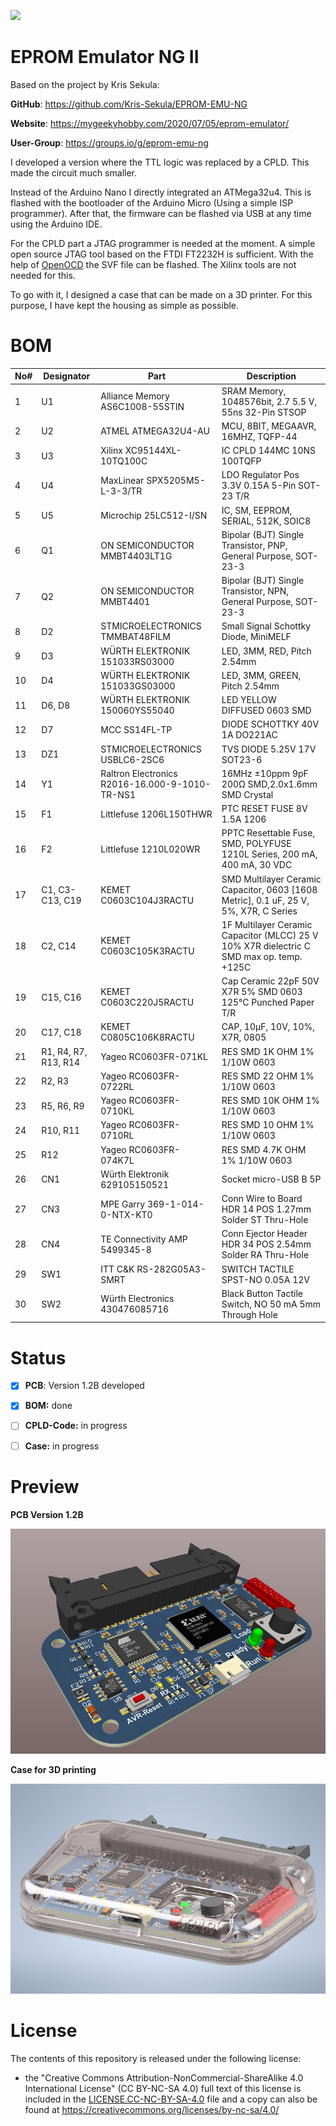 ![](https://img.shields.io/badge/Status-Prototyp-red)



# EPROM Emulator NG II

Based on the project by Kris Sekula:

**GitHub**: https://github.com/Kris-Sekula/EPROM-EMU-NG

**Website**: https://mygeekyhobby.com/2020/07/05/eprom-emulator/

**User-Group**: https://groups.io/g/eprom-emu-ng



I developed a version where the TTL logic was replaced by a CPLD. This made the circuit much smaller. 

Instead of the Arduino Nano I directly integrated an ATMega32u4. This is flashed with the bootloader of the Arduino Micro (Using a simple ISP programmer). After that, the firmware can be flashed via USB at any time using the Arduino IDE.

For the CPLD part a JTAG programmer is needed at the moment. A simple open source JTAG tool based on the FTDI FT2232H is sufficient. With the help of [OpenOCD](http://openocd.org/) the SVF file can be flashed. The Xilinx tools are not needed for this.

To go with it, I designed a case that can be made on a 3D printer. For this purpose, I have kept the housing as simple as possible.



# BOM



| No#  | Designator           | Part                                           | Description                                                  |
| ---- | -------------------- | ---------------------------------------------- | ------------------------------------------------------------ |
| 1    | U1                   | Alliance Memory AS6C1008-55STIN                | SRAM Memory, 1048576bit, 2.7  5.5 V, 55ns 32-Pin STSOP       |
| 2    | U2                   | ATMEL ATMEGA32U4-AU                            | MCU, 8BIT, MEGAAVR, 16MHZ, TQFP-44                           |
| 3    | U3                   | Xilinx XC95144XL-10TQ100C                      | IC CPLD 144MC 10NS 100TQFP                                   |
| 4    | U4                   | MaxLinear SPX5205M5-L-3-3/TR                   | LDO Regulator Pos 3.3V 0.15A 5-Pin SOT-23 T/R                |
| 5    | U5                   | Microchip 25LC512-I/SN                         | IC, SM, EEPROM, SERIAL, 512K, SOIC8                          |
| 6    | Q1                   | ON SEMICONDUCTOR MMBT4403LT1G                  | Bipolar (BJT) Single Transistor, PNP, General Purpose, SOT-23-3 |
| 7    | Q2                   | ON SEMICONDUCTOR MMBT4401                      | Bipolar (BJT) Single Transistor, NPN, General Purpose, SOT-23-3 |
| 8    | D2                   | STMICROELECTRONICS TMMBAT48FILM                | Small Signal Schottky Diode, MiniMELF                        |
| 9    | D3                   | WÜRTH ELEKTRONIK 151033RS03000                 | LED, 3MM,  RED, Pitch 2.54mm                                 |
| 10   | D4                   | WÜRTH ELEKTRONIK 151033GS03000                 | LED, 3MM,  GREEN, Pitch 2.54mm                               |
| 11   | D6, D8               | WÜRTH ELEKTRONIK 150060YS55040                 | LED YELLOW DIFFUSED 0603 SMD                                 |
| 12   | D7                   | MCC SS14FL-TP                                  | DIODE SCHOTTKY 40V 1A DO221AC                                |
| 13   | DZ1                  | STMICROELECTRONICS USBLC6-2SC6                 | TVS DIODE 5.25V 17V SOT23-6                                  |
| 14   | Y1                   | Raltron Electronics R2016-16.000-9-1010-TR-NS1 | 16MHz ±10ppm 9pF 200Ω SMD,2.0x1.6mm SMD Crystal              |
| 15   | F1                   | Littlefuse 1206L150THWR                        | PTC RESET FUSE 8V 1.5A 1206                                  |
| 16   | F2                   | Littlefuse 1210L020WR                          | PPTC Resettable Fuse, SMD, POLYFUSE 1210L Series, 200 mA, 400 mA, 30 VDC |
| 17   | C1, C3-C13, C19      | KEMET C0603C104J3RACTU                         | SMD Multilayer Ceramic Capacitor, 0603 [1608 Metric], 0.1 uF, 25 V,  5%, X7R, C Series |
| 18   | C2, C14              | KEMET C0603C105K3RACTU                         | 1F Multilayer Ceramic Capacitor (MLCC) 25 V 10% X7R dielectric C SMD max op. temp. +125C |
| 19   | C15, C16             | KEMET C0603C220J5RACTU                         | Cap Ceramic 22pF 50V X7R 5% SMD 0603 125°C Punched Paper T/R |
| 20   | C17, C18             | KEMET C0805C106K8RACTU                         | CAP, 10µF, 10V, 10%, X7R, 0805                               |
| 21   | R1, R4, R7, R13, R14 | Yageo RC0603FR-071KL                           | RES SMD 1K OHM 1% 1/10W 0603                                 |
| 22   | R2, R3               | Yageo RC0603FR-0722RL                          | RES SMD 22 OHM 1% 1/10W 0603                                 |
| 23   | R5, R6, R9           | Yageo RC0603FR-0710KL                          | RES SMD 10K OHM 1% 1/10W 0603                                |
| 24   | R10, R11             | Yageo RC0603FR-0710RL                          | RES SMD 10 OHM 1% 1/10W 0603                                 |
| 25   | R12                  | Yageo RC0603FR-074K7L                          | RES SMD 4.7K OHM 1% 1/10W 0603                               |
| 26   | CN1                  | Würth Elektronik 629105150521                  | Socket micro-USB B 5P                                        |
| 27   | CN3                  | MPE Garry 369-1-014-0-NTX-KT0                  | Conn Wire to Board HDR 14 POS 1.27mm Solder ST Thru-Hole     |
| 28   | CN4                  | TE Connectivity AMP 5499345-8                  | Conn Ejector Header HDR 34 POS 2.54mm Solder RA Thru-Hole    |
| 29   | SW1                  | ITT C&K RS-282G05A3-SMRT                       | SWITCH TACTILE SPST-NO 0.05A 12V                             |
| 30   | SW2                  | Würth Electronics 430476085716                 | Black Button Tactile Switch, NO 50 mA 5mm Through Hole       |



# Status

- [x] **PCB**: Version 1.2B developed

- [x] **BOM:** done

- [ ] **CPLD-Code:**	in progress

- [ ] **Case:** in progress



# Preview

**PCB Version 1.2B**

![](https://github.com/DL2DW/EPROM-Emulator-NG-II/blob/main/images/pcb_preview.jpg)



**Case for 3D printing**

![](https://github.com/DL2DW/EPROM-Emulator-NG-II/blob/main/images/case_preview.jpg)



# License

The contents of this repository is released under the following license:

- the "Creative Commons Attribution-NonCommercial-ShareAlike 4.0 International License" (CC BY-NC-SA 4.0) full text of this license is included in the [LICENSE.CC-NC-BY-SA-4.0](https://github.com/DL2DW/EPROM-Emulator-NG-II/blob/main/LICENSE.CC-NC-BY-SA) file and a copy can also be found at https://creativecommons.org/licenses/by-nc-sa/4.0/

  
